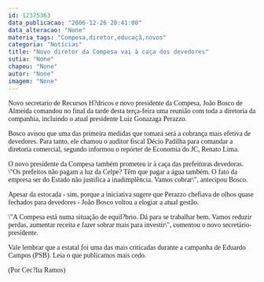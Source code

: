 ```yaml
---
id: 12375363
data_publicacao: "2006-12-26 20:41:00"
data_alteracao: "None"
materia_tags: "Compesa,diretor,educaçã,novos"
categoria: "Notícias"
title: "Novo diretor da Compesa vai à caça dos devedores"
sutia: "None"
chapeu: "None"
autor: "None"
imagem: "None"
---
```

<p><P><FONT face=Verdana>Novo secretario de Recursos H?dricos e novo presidente da Compesa, João Bosco de Almeida&nbsp;comandou no final da tarde desta terça-feira&nbsp;uma reunião com toda a diretoria da companhia, incluindo o atual presidente Luiz Gonazaga Perazzo. </FONT></P></p>
<p><P><FONT face=Verdana>Bosco avisou&nbsp;que uma das primeira medidas que tomará será a cobrança mais efetiva de devedores. Para tanto, ele chamou o&nbsp;auditor fiscal Décio Padilha para comandar a diretoria comercial, segundo informou o repórter de Economia do JC, Renato Lima. </FONT></P></p>
<p><P><FONT face=Verdana>O novo presidente da Compesa também prometeu ir à caça das prefeituras devedoras. \"Os prefeitos&nbsp;não pagam a luz da Celpe? Têm que pagar a água também. O fato da empresa&nbsp;ser do Estado não justifica a inadimplência. Vamos cobrar\", antecipou Bosco.</FONT></P></p>
<p><P><FONT face=Verdana>Apesar da estocada - sim, porque a iniciativa sugere que Perazzo chefiava de olhos quase fechados para devedores - João Bosco voltou a elogiar a atual gestão. </FONT></P></p>
<p><P><FONT face=Verdana>\"A Compesa está numa situação de equil?brio. Dá para se trabalhar bem. Vamos reduzir perdas, aumentar receita e fazer sobrar mais para investir\", comentou o novo secretário-presidente.</FONT></P></p>
<p><P><FONT face=Verdana>Vale lembrar que a&nbsp;estatal foi uma das mais criticadas durante a campanha de Eduardo Campos (PSB). Leia o que publicamos mais cedo.</FONT></P></p>
<p><P><FONT face=Verdana>(Por Cec?lia Ramos)</FONT></P> </p>
